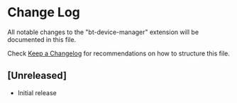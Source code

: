 # Change Log

All notable changes to the "bt-device-manager" extension will be documented in this file.

Check [Keep a Changelog](http://keepachangelog.com/) for recommendations on how to structure this file.

## [Unreleased]

- Initial release